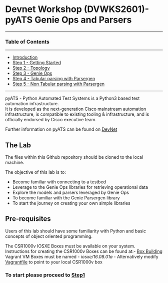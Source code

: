 # Devnet Workshop (DVWKS2601)- pyATS Genie Ops and Parsers
---

### Table of Contents
---
* [Introduction](/README.md)
* [Step 1 - Getting Started](/guide/step1.md)
* [Step 2 - Topology](/guide/step2.md)
* [Step 3 - Genie Ops](/guide/step3a.md)
* [Step 4 - Tabular parsing with Parsergen](/guide/step4.md)
* [Step 5 - Non Tabular parsing with Parsergen](/guide/step5.md)
---

pyATS - Python Automated Test Systems is a Python3 based test automation infrastructure.  
It is developed as the next-generation Cisco mainstream automation infrastructure, is compatible to existing tooling & 
infrastructure, and is officially endorsed by Cisco executive team.  

Further information on pyATS can be found on [DevNet](https://developer.cisco.com/site/pyats/)

## The Lab


The files within this Github repository should be cloned to the local machine.

The objective of this lab is to:

* Become familiar with connecting to a testbed
* Leverage to the Genie Ops libraries for retrieving operational data
* Explore the models and parsers leveraged by Genie Ops
* To become familiar with the Genie Parsergen library
* To start the journey on creating your own simple libraries

## Pre-requisites

Users of this lab should have some familiarity with Python and basic concepts of 
object oriented programming.

The CSR1000v IOSXE Boxes must be available on your system.  
Instructions for creating the CSR1000v Boxes can be found at:-  [Box Building](https://github.com/hpreston/vagrant_net_prog/tree/master/box_building)  
Vagrant VM Boxes must be named - _iosxe/16.08.01a_ - Alternatively modify [Vagrantfile](/lab_build/Vagrantfile) to point to your local CSR1000v box


### To start please proceed to [Step1](/guide/step1.md)

